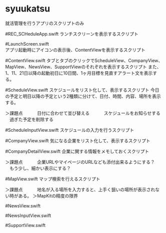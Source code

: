 # syuukatsu
就活管理を行うアプリのスクリプトのみ

#REC_SCHeduleApp.swift
ランチスクリーンを表示するスクリプト

#LaunchScreen.swift<br>
アプリ起動時にアイコンの表示後、ContentViewを表示するスクリプト<br>

#ContentView.swift
タブとタブのクリックでScheduleView、CompanyView、MapView、NewsView、SupportViewのそれぞれを表示するスクリプト
また、1、11、21日以降の起動初日に10日間、1ヶ月目標を見直すアラート文を表示する。

#ScheduleView.swift
スケジュールをリスト化して、表示するスクリプト
今日の予定と明日以降の予定という2種類に分けて、日付、時間、内容、場所を表示する。

＞課題点
　　　日付に合わせて並び替える
　　　スケジュールをお知らせする
   　過ぎた予定を削除する
    
#ScheduleInputView.swift
スケジュールの入力を行うスクリプト

#CompanyView.swift
気になる企業をリスト化して、表示するスクリプト
    
#CompanyDetailView.swift
企業に関する情報をメモしておくスクリプト

＞課題点
　　　企業URLやマイページのURLなども添付出来るようにする？
   　もう少し、細かい表示にする？
    
#MapView.swift
マップ検索を行えるスクリプト

＞課題点
　　　地名が入る場所を入力すると、上手く狙いの場所が表示されない時がある。
     ＞MapKitの精度の限界

#NewsView.swift

#NewsInputView.swift

#SupportView.swift

